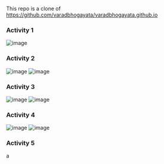 This repo is a clone of https://github.com/varadbhogayata/varadbhogayata.github.io

### Activity 1
![image](https://github.com/user-attachments/assets/a8887de3-d4c8-41f2-bca5-1c3307d6109f)

### Activity 2
![image](https://github.com/user-attachments/assets/fd85030d-e7eb-4fb7-a875-5f9ca8f03b9b)
![image](https://github.com/user-attachments/assets/e7b52eee-4b6d-4739-9f08-1d6c483e1a7e)

### Activity 3
![image](https://github.com/user-attachments/assets/a992d38b-6f26-4fd9-84fb-f6ceb3168c04)
![image](https://github.com/user-attachments/assets/e82037d9-2c1b-4bc8-8a30-9d63c761c8cf)

### Activity 4
![image](https://github.com/user-attachments/assets/2f3ec708-c2c2-4b7e-a98b-862523f8cca4)
![image](https://github.com/user-attachments/assets/55a08bd0-6877-4249-a295-188725594151)


### Activity 5
a
